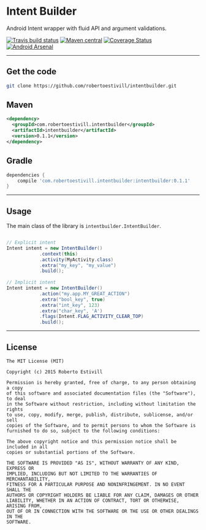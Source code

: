 Intent Builder
=========

Android Intent wrapper with fluid API and argument validations.

[![Travis build status](https://travis-ci.org/robertoestivill/intentbuilder.svg "Travis build status")](https://travis-ci.org/robertoestivill/intentbuilder)
[![Maven central](https://maven-badges.herokuapp.com/maven-central/com.robertoestivill.intentbuilder/intentbuilder/badge.svg "Maven central")](http://search.maven.org/#search%7Cga%7C1%7Cg%3A%22com.robertoestivill.intentbuilder%22)
[![Coverage Status](https://coveralls.io/repos/robertoestivill/intentbuilder/badge.svg)](https://coveralls.io/r/robertoestivill/intentbuilder)
[![Android Arsenal](https://img.shields.io/badge/Android%20Arsenal-Intent%20Builder-brightgreen.svg?style=flat)](http://android-arsenal.com/details/1/1732)

---
Get the code
-- 

```sh
git clone https://github.com/robertoestivill/intentbuilder.git
```

Maven
--

```xml
<dependency>
  <groupId>com.robertoestivill.intentbuilder</groupId>
  <artifactId>intentbuilder</artifactId>
  <version>0.1.1</version>
</dependency>
```

Gradle
--

```groovy
dependencies {
    compile 'com.robertoestivill.intentbuilder:intentbuilder:0.1.1'
}
```


---
Usage
--
The main class of the library is `intentbuilder.IntentBuilder`.

```java

// Explicit intent
Intent intent = new IntentBuilder()
            .context(this)
            .activity(MyActivity.class)
            .extra("my_key", "my_value")
            .build();
            
// Implicit intent
Intent intent = new IntentBuilder()
            .action("my.app.MY_GREAT_ACTION")
            .extra("bool_key", true)
            .extra("int_key", 123)
            .extra("char_key", 'A')
            .flags(Intent.FLAG_ACTIVITY_CLEAR_TOP)
            .build();
```

---
License
----

```
The MIT License (MIT)

Copyright (c) 2015 Roberto Estivill

Permission is hereby granted, free of charge, to any person obtaining a copy
of this software and associated documentation files (the "Software"), to deal
in the Software without restriction, including without limitation the rights
to use, copy, modify, merge, publish, distribute, sublicense, and/or sell
copies of the Software, and to permit persons to whom the Software is
furnished to do so, subject to the following conditions:

The above copyright notice and this permission notice shall be included in all
copies or substantial portions of the Software.

THE SOFTWARE IS PROVIDED "AS IS", WITHOUT WARRANTY OF ANY KIND, EXPRESS OR
IMPLIED, INCLUDING BUT NOT LIMITED TO THE WARRANTIES OF MERCHANTABILITY,
FITNESS FOR A PARTICULAR PURPOSE AND NONINFRINGEMENT. IN NO EVENT SHALL THE
AUTHORS OR COPYRIGHT HOLDERS BE LIABLE FOR ANY CLAIM, DAMAGES OR OTHER
LIABILITY, WHETHER IN AN ACTION OF CONTRACT, TORT OR OTHERWISE, ARISING FROM,
OUT OF OR IN CONNECTION WITH THE SOFTWARE OR THE USE OR OTHER DEALINGS IN THE
SOFTWARE.
```
